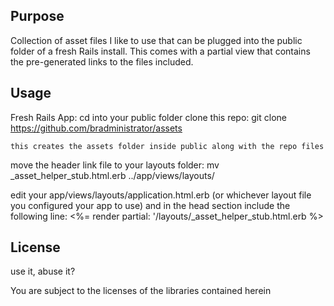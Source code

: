 ## Purpose

Collection of asset files I like to use that can be plugged into the public folder of a fresh Rails install.  This comes with a partial view that contains the pre-generated links to the files included.

## Usage

Fresh Rails App:
	cd into your public folder
clone this repo:
	git clone https://github.com/bradministrator/assets

	this creates the assets folder inside public along with the repo files

move the header link file to your layouts folder:
	mv _asset_helper_stub.html.erb ../app/views/layouts/

edit your app/views/layouts/application.html.erb (or whichever layout file you configured your app to use) and in the head section include the following line:
	<%= render partial: '/layouts/_asset_helper_stub.html.erb %>

## License

use it, abuse it?

You are subject to the licenses of the libraries contained herein
